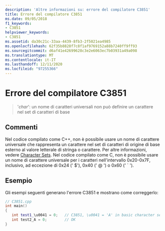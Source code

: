 ```yaml
---
description: 'Altre informazioni su: errore del compilatore C3851'
title: Errore del compilatore C3851
ms.date: 09/05/2018
f1_keywords:
- C3851
helpviewer_keywords:
- C3851
ms.assetid: da30c21c-33aa-4439-8fb3-2f5021ea4985
ms.openlocfilehash: 62f35b8828f7c8f1af9769152a88b7240ff9ff93
ms.sourcegitcommit: d6af41e42699628c3e2e6063ec7b03931a49a098
ms.translationtype: MT
ms.contentlocale: it-IT
ms.lasthandoff: 12/11/2020
ms.locfileid: "97255366"
---
```

# <a name="compiler-error-c3851"></a>Errore del compilatore C3851

> '*char*': un nome di caratteri universali non può definire un carattere nel set di caratteri di base

## <a name="remarks"></a>Commenti

Nel codice compilato come C++, non è possibile usare un nome di carattere universale che rappresenta un carattere nel set di caratteri di origine di base esterno al valore letterale di stringa o carattere. Per altre informazioni, vedere [Character Sets](../../cpp/character-sets.md). Nel codice compilato come C, non è possibile usare un nome di carattere universale per i caratteri nell'intervallo 0x20-0x7F, inclusivo, ad eccezione di 0x24 (' $'), 0x40 (' \@ ') o 0x60 (' \` ').

## <a name="example"></a>Esempio

Gli esempi seguenti generano l'errore C3851 e mostrano come correggerlo:

```cpp
// C3851.cpp
int main()
{
   int test1_\u0041 = 0;   // C3851, \u0041 = 'A' in basic character set
   int test2_A = 0;        // OK
}
```
